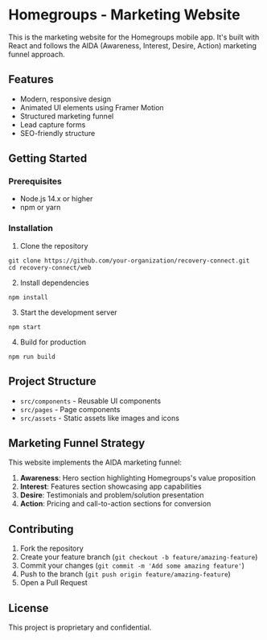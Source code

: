 # Homegroups - Marketing Website

This is the marketing website for the Homegroups mobile app. It's built with React and follows the AIDA (Awareness, Interest, Desire, Action) marketing funnel approach.

## Features

- Modern, responsive design
- Animated UI elements using Framer Motion
- Structured marketing funnel
- Lead capture forms
- SEO-friendly structure

## Getting Started

### Prerequisites

- Node.js 14.x or higher
- npm or yarn

### Installation

1. Clone the repository

```
git clone https://github.com/your-organization/recovery-connect.git
cd recovery-connect/web
```

2. Install dependencies

```
npm install
```

3. Start the development server

```
npm start
```

4. Build for production

```
npm run build
```

## Project Structure

- `src/components` - Reusable UI components
- `src/pages` - Page components
- `src/assets` - Static assets like images and icons

## Marketing Funnel Strategy

This website implements the AIDA marketing funnel:

1. **Awareness**: Hero section highlighting Homegroups's value proposition
2. **Interest**: Features section showcasing app capabilities
3. **Desire**: Testimonials and problem/solution presentation
4. **Action**: Pricing and call-to-action sections for conversion

## Contributing

1. Fork the repository
2. Create your feature branch (`git checkout -b feature/amazing-feature`)
3. Commit your changes (`git commit -m 'Add some amazing feature'`)
4. Push to the branch (`git push origin feature/amazing-feature`)
5. Open a Pull Request

## License

This project is proprietary and confidential.
